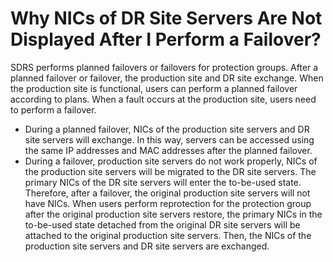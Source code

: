 # Why NICs of DR Site Servers Are Not Displayed After I Perform a Failover?<a name="sdrs_faq_0004"></a>

SDRS performs planned failovers or failovers for protection groups. After a planned failover or failover, the production site and DR site exchange. When the production site is functional, users can perform a planned failover according to plans. When a fault occurs at the production site, users need to perform a failover.

-   During a planned failover, NICs of the production site servers and DR site servers will exchange. In this way, servers can be accessed using the same IP addresses and MAC addresses after the planned failover.
-   During a failover, production site servers do not work properly, NICs of the production site servers will be migrated to the DR site servers. The primary NICs of the DR site servers will enter the to-be-used state. Therefore, after a failover, the original production site servers will not have NICs. When users perform reprotection for the protection group after the original production site servers restore, the primary NICs in the to-be-used state detached from the original DR site servers will be attached to the original production site servers. Then, the NICs of the production site servers and DR site servers are exchanged.

